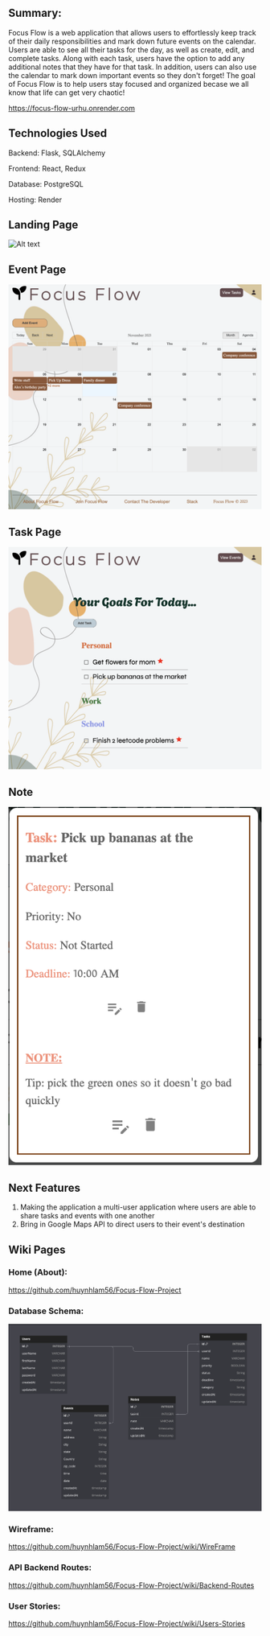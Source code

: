 ## Summary:
Focus Flow is a web application that allows users to effortlessly keep track of their daily responsibilities and mark down future events on the calendar.
Users are able to see all their tasks for the day, as well as create, edit, and complete tasks. Along with each task, users have the option to add any additional
notes that they have for that task. In addition, users can also use the calendar to mark down important events so they don't forget! The goal of Focus Flow is to help users stay focused and organized becase we all know that life can get very chaotic!

https://focus-flow-urhu.onrender.com

## Technologies Used
Backend: Flask, SQLAlchemy

Frontend: React, Redux

Database: PostgreSQL

Hosting: Render

## Landing Page
![Alt text](landing.png)

## Event Page
![Alt text](Calendar.png)

## Task Page
![Alt text](Tasks.png)

## Note
![Alt text](Note.png)

## Next Features
1. Making the application a multi-user application where users are able to share tasks and events with one another
2. Bring in Google Maps API to direct users to their event's destination

## Wiki Pages

### Home (About):
https://github.com/huynhlam56/Focus-Flow-Project

### Database Schema:
![Alt text](dbschema.png)

### Wireframe:
https://github.com/huynhlam56/Focus-Flow-Project/wiki/WireFrame

### API Backend Routes:
https://github.com/huynhlam56/Focus-Flow-Project/wiki/Backend-Routes

### User Stories:
https://github.com/huynhlam56/Focus-Flow-Project/wiki/Users-Stories
